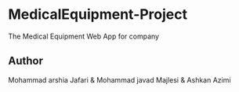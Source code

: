 # MedicalEquipment-Project
The Medical Equipment Web App for company

## Author
Mohammad arshia Jafari & Mohammad javad Majlesi & Ashkan Azimi

